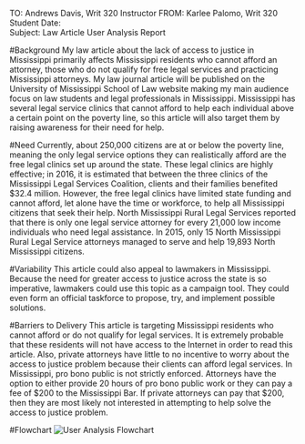 > 
TO:		Andrews Davis, Writ 320 Instructor
FROM:	Karlee Palomo, Writ 320 Student
Date:		
Subject:	Law Article User Analysis Report


#Background
My law article about the lack of access to justice in Mississippi primarily affects Mississippi residents who cannot afford an attorney, those who do not qualify for free legal services and practicing Mississippi attorneys. My law journal article will be published on the University of Mississippi School of Law website making my main audience focus on law students and legal professionals in Mississippi. Mississippi has several legal service clinics that cannot afford to help each individual above a certain point on the poverty line, so this article will also target them by raising awareness for their need for help. 

#Need
Currently, about 250,000 citizens are at or below the poverty line, meaning the only legal service options they can realistically afford are the free legal clinics set up around the state. These legal clinics are highly effective; in 2016, it is estimated that between the three clinics of the Mississippi Legal Services Coalition, clients and their families benefited $32.4 million. However, the free legal clinics have limited state funding and cannot afford, let alone have the time or workforce, to help all Mississippi citizens that seek their help. North Mississippi Rural Legal Services reported that there is only one legal service attorney for every 21,000 low income individuals who need legal assistance. In 2015, only 15 North Mississippi Rural Legal Service attorneys managed to serve and help 19,893 North Mississippi citizens.

#Variability
This article could also appeal to lawmakers in Mississippi. Because the need for greater access to justice across the state is so imperative, lawmakers could use this topic as a campaign tool. They could even form an official taskforce to propose, try, and implement possible solutions. 

#Barriers to Delivery
This article is targeting Mississippi residents who cannot afford or do not qualify for legal services. It is extremely probable that these residents will not have access to the Internet in order to read this article. Also, private attorneys have little to no incentive to worry about the access to justice problem because their clients can afford legal services. In Mississippi, pro bono public is not strictly enforced. Attorneys have the option to either provide 20 hours of pro bono public work or they can pay a fee of $200 to the Mississippi Bar. If private attorneys can pay that $200, then they are most likely not interested in attempting to help solve the access to justice problem. 

#Flowchart
![User Analysis Flowchart](flowchart.jpeg)


